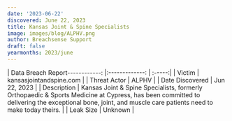 ```yaml
---
date: '2023-06-22'
discovered: June 22, 2023
title: Kansas Joint & Spine Specialists
image: images/blog/ALPHV.png
author: Breachsense Support
draft: false
yearmonths: 2023/june
---
```


| Data Breach Report------------:     |:-------------:    | :-----:|
| Victim      | kansasjointandspine.com      | 
| Threat Actor      | ALPHV      | 
| Date Discovered      | Jun 22, 2023      | 
| Description      | Kansas Joint & Spine Specialists, formerly Orthopaedic & Sports Medicine at Cypress, has been committed to delivering the exceptional bone, joint, and muscle care patients need to make today theirs.       | 
| Leak Size      | Unknown      | 

